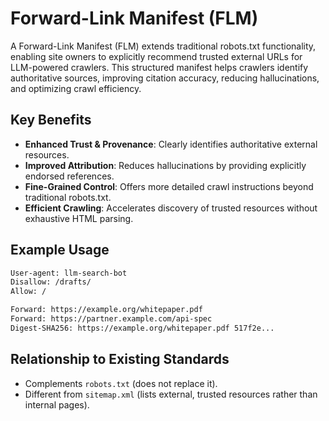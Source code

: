 # Forward-Link Manifest (FLM)

A Forward-Link Manifest (FLM) extends traditional robots.txt functionality, enabling site owners to explicitly recommend trusted external URLs for LLM-powered crawlers. This structured manifest helps crawlers identify authoritative sources, improving citation accuracy, reducing hallucinations, and optimizing crawl efficiency.

## Key Benefits

- **Enhanced Trust & Provenance**: Clearly identifies authoritative external resources.
- **Improved Attribution**: Reduces hallucinations by providing explicitly endorsed references.
- **Fine-Grained Control**: Offers more detailed crawl instructions beyond traditional robots.txt.
- **Efficient Crawling**: Accelerates discovery of trusted resources without exhaustive HTML parsing.

## Example Usage

```txt
User-agent: llm-search-bot
Disallow: /drafts/
Allow: /

Forward: https://example.org/whitepaper.pdf
Forward: https://partner.example.com/api-spec
Digest-SHA256: https://example.org/whitepaper.pdf 517f2e...
```

## Relationship to Existing Standards

- Complements `robots.txt` (does not replace it).
- Different from `sitemap.xml` (lists external, trusted resources rather than internal pages).
